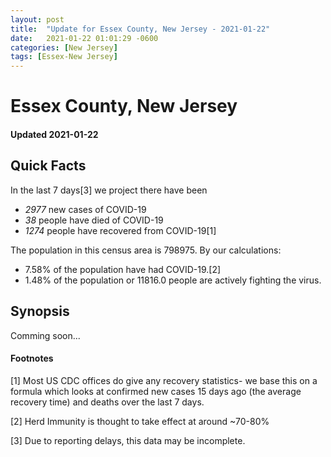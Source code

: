 ```yaml
---
layout: post
title:  "Update for Essex County, New Jersey - 2021-01-22"
date:   2021-01-22 01:01:29 -0600
categories: [New Jersey]
tags: [Essex-New Jersey]
---
```


# Essex County, New Jersey
#### Updated 2021-01-22

## Quick Facts

In the last 7 days[3] we project there have been
- *2977* new cases of COVID-19
- *38* people have died of COVID-19
- *1274* people have recovered from COVID-19[1]

The population in this census area is 798975. By our calculations:
- 7.58% of the population have had COVID-19.[2]
- 1.48% of the population or 11816.0 people are actively fighting the virus.

## Synopsis

Comming soon...


#### Footnotes

[1] Most US CDC offices do give any recovery statistics- we base this on a formula which looks at confirmed new cases
15 days ago (the average recovery time) and deaths over the last 7 days.

[2] Herd Immunity is thought to take effect at around ~70-80%

[3] Due to reporting delays, this data may be incomplete.
 
    